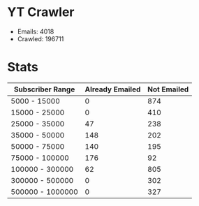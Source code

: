 # YT Crawler
- Emails: 4018
- Crawled: 196711

# Stats
| Subscriber Range  | Already Emailed | Not Emailed |
|-------|-------|-------|
| 5000 - 15000 | 0 | 874 |
| 15000 - 25000 | 0 | 410 |
| 25000 - 35000 | 47 | 238 |
| 35000 - 50000 | 148 | 202 |
| 50000 - 75000 | 140 | 195 |
| 75000 - 100000 | 176 | 92 |
| 100000 - 300000 | 62 | 805 |
| 300000 - 500000 | 0 | 302 |
| 500000 - 1000000 | 0 | 327 |
